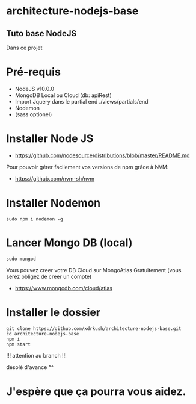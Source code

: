 # architecture-nodejs-base

## Tuto base NodeJS

Dans ce projet

# Pré-requis
  - NodeJS v10.0.0
  - MongoDB Local ou Cloud (db: apiRest)
  - Import Jquery dans le partial end ./views/partials/end
  - Nodemon
  - (sass optionel)

# Installer Node JS
  - https://github.com/nodesource/distributions/blob/master/README.md

Pour pouvoir gérer facilement vos versions de npm grâce à NVM:
  - https://github.com/nvm-sh/nvm

# Installer Nodemon
```
sudo npm i nodemon -g
```

# Lancer Mongo DB (local)
```
sudo mongod
```
Vous pouvez creer votre DB Cloud sur MongoAtlas Gratuitement (vous serez obligez de creer un compte)
  - https://www.mongodb.com/cloud/atlas

# Installer le dossier
```
git clone https://github.com/xdrkush/architecture-nodejs-base.git
cd architecture-nodejs-base
npm i
npm start
```


!!! attention au branch !!!

désolé d'avance ^^

# J'espère que ça pourra vous aidez.
